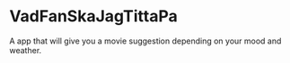 # VadFanSkaJagTittaPa
A app that will give you a movie suggestion depending on your mood and weather.
